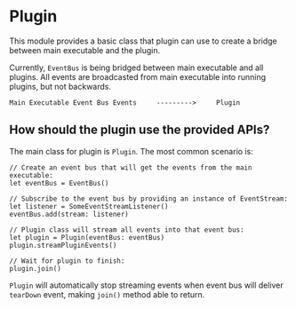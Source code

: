 #  Plugin

This module provides a basic class that plugin can use to create a bridge between main executable and the plugin.

Currently, `EventBus` is being bridged between main executable and all plugins. 
All events are broadcasted from main executable into running plugins, but not backwards.

```
Main Executable Event Bus Events     --------->     Plugin
```

## How should the plugin use the provided APIs?

The main class for plugin is `Plugin`. The most common scenario is:

```
// Create an event bus that will get the events from the main executable:
let eventBus = EventBus()

// Subscribe to the event bus by providing an instance of EventStream: 
let listener = SomeEventStreamListener()
eventBus.add(stream: listener)

// Plugin class will stream all events into that event bus:
let plugin = Plugin(eventBus: eventBus)
plugin.streamPluginEvents()

// Wait for plugin to finish:
plugin.join()
```

`Plugin` will automatically stop streaming events when event bus will deliver `tearDown` event, making `join()` method able to return.
